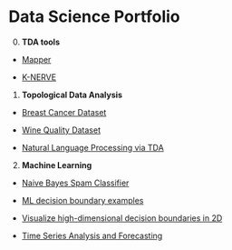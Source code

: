 # Data Science Portfolio
0. **TDA tools**
  * [Mapper](https://github.com/romiebanerjee/TDAmapper)
  
  * [K-NERVE](https://github.com/romiebanerjee/k-nerve)

1. **Topological Data Analysis**
  
  * [Breast Cancer Dataset](https://github.com/romiebanerjee/Portfolio-/blob/master/Breast_Cancer_TDA.ipynb)

  * [Wine Quality Dataset](https://github.com/romiebanerjee/Data-Science-Portfolio/blob/master/Wine_quality_red.ipynb)
  * [Natural Language Processing via TDA](https://github.com/romiebanerjee/Data-Science-Portfolio/blob/master/NLP_TDA.ipynb)

2. **Machine Learning** 

  * [Naive Bayes Spam Classifier](https://github.com/romiebanerjee/Data-Science-Portfolio/blob/master/Spam_classifier.ipynb)

  * [ML decision boundary examples](https://github.com/romiebanerjee/Data-Science-Portfolio/blob/master/ML_decision_boundary.ipynb)
  
  * [Visualize high-dimensional decision boundaries in 2D](https://github.com/romiebanerjee/Data-Science-Portfolio/blob/master/Voronoi_tesellation.ipynb)
  
  * [Time Series Analysis and Forecasting](https://github.com/romiebanerjee/Data-Science-Portfolio/blob/master/tsa_forecasting_models.ipynb)
